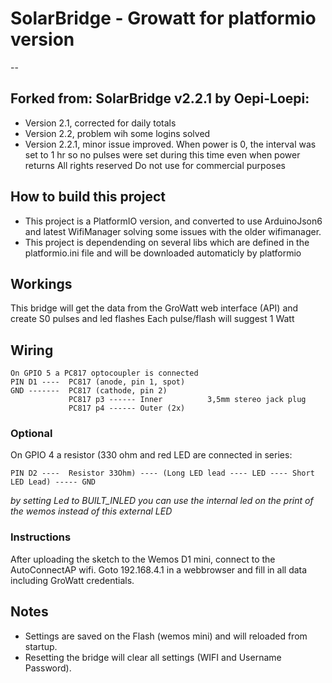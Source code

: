 # SolarBridge - Growatt for platformio version
--
## Forked from: SolarBridge v2.2.1 by Oepi-Loepi:
- Version 2.1, corrected for daily totals
- Version 2.2, problem wih some logins solved
- Version 2.2.1, minor issue improved. When power is 0, the interval was set to 1 hr so no pulses were set during this time even when power returns
All rights reserved
Do not use for commercial purposes


## How to build this project

* This project is a PlatformIO version, and converted to use ArduinoJson6 and latest WifiManager solving some issues with the older wifimanager.
* This project is dependending on several libs which are defined in the platformio.ini file and will be downloaded automaticly by platformio

## Workings

This bridge will get the data from the GroWatt web interface (API) and create S0 pulses and led flashes
Each pulse/flash will suggest 1 Watt

## Wiring

    On GPIO 5 a PC817 optocoupler is connected
    PIN D1 ----  PC817 (anode, pin 1, spot)
    GND -------  PC817 (cathode, pin 2)
                 PC817 p3 ------ Inner          3,5mm stereo jack plug
                 PC817 p4 ------ Outer (2x)     
 
### Optional
On GPIO 4 a resistor (330 ohm and red LED are connected in series:

    PIN D2 ----  Resistor 33Ohm) ---- (Long LED lead ---- LED ---- Short LED Lead) ----- GND

_by setting Led to BUILT_INLED you can use the internal led on the print of the wemos instead of this external LED_

### Instructions

After uploading the sketch to the Wemos D1 mini, connect to the AutoConnectAP wifi. 
Goto 192.168.4.1 in a webbrowser and fill in all data including GroWatt credentials.

## Notes
- Settings are saved on the Flash (wemos mini) and will reloaded from startup. 
- Resetting the bridge will clear all settings (WIFI and Username Password).
